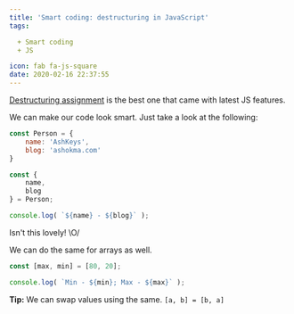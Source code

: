 ```yaml
---
title: 'Smart coding: destructuring in JavaScript'
tags:

  + Smart coding
  + JS

icon: fab fa-js-square
date: 2020-02-16 22:37:55
---
```


[Destructuring assignment][1] is the best one that came with latest JS features.

We can make our code look smart. Just take a look at the following:

``` js
const Person = {
    name: 'AshKeys',
    blog: 'ashokma.com'
}

const {
    name,
    blog
} = Person;

console.log( `${name} - ${blog}` );
```

Isn't this lovely! \O/

We can do the same for arrays as well.

``` js
const [max, min] = [80, 20];

console.log( `Min - ${min}; Max - ${max}` );
```

**Tip:** We can swap values using the same. `[a, b] = [b, a]` 

[1]: //developer.mozilla.org/en-US/docs/Web/JavaScript/Reference/Operators/Destructuring_assignment

